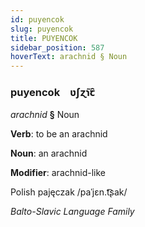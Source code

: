 ```yaml
---
id: puyencok
slug: puyencok
title: PUYENCOK
sidebar_position: 587
hoverText: arachnid § Noun
---
```


### puyencok&emsp;<span kind="abugida">ʋʃɀ̃ɿꞇ̑</span>

*arachnid* **§** Noun

**Verb**: to be an arachnid

**Noun**: an arachnid

**Modifier**: arachnid-like

Polish pajęczak /paˈjɛn.t͡ʂak/

*Balto-Slavic Language Family*